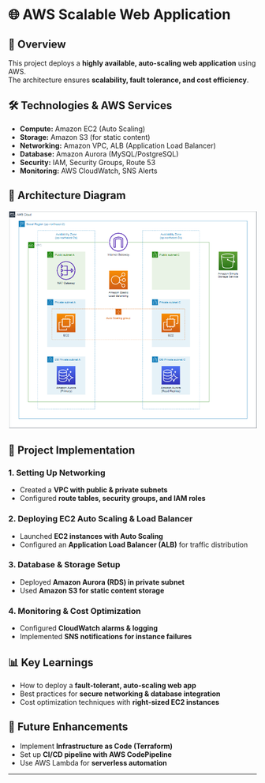 # 🌐 AWS Scalable Web Application  

## 📌 Overview  
This project deploys a **highly available, auto-scaling web application** using AWS.  
The architecture ensures **scalability, fault tolerance, and cost efficiency**.  

## 🛠️ Technologies & AWS Services  
- **Compute:** Amazon EC2 (Auto Scaling)  
- **Storage:** Amazon S3 (for static content)  
- **Networking:** Amazon VPC, ALB (Application Load Balancer)  
- **Database:** Amazon Aurora (MySQL/PostgreSQL)  
- **Security:** IAM, Security Groups, Route 53  
- **Monitoring:** AWS CloudWatch, SNS Alerts  

## 📂 Architecture Diagram  
![Architecture Diagram](architecture-web-diagram.png)  

## 🚀 Project Implementation  
### **1. Setting Up Networking**  
- Created a **VPC with public & private subnets**  
- Configured **route tables, security groups, and IAM roles**  

### **2. Deploying EC2 Auto Scaling & Load Balancer**  
- Launched **EC2 instances with Auto Scaling**  
- Configured an **Application Load Balancer (ALB)** for traffic distribution  

### **3. Database & Storage Setup**  
- Deployed **Amazon Aurora (RDS) in private subnet**  
- Used **Amazon S3 for static content storage**  

### **4. Monitoring & Cost Optimization**  
- Configured **CloudWatch alarms & logging**  
- Implemented **SNS notifications for instance failures**  

## 📊 Key Learnings  
- How to deploy a **fault-tolerant, auto-scaling web app**  
- Best practices for **secure networking & database integration**  
- Cost optimization techniques with **right-sized EC2 instances**  

## 📌 Future Enhancements  
- Implement **Infrastructure as Code (Terraform)**  
- Set up **CI/CD pipeline with AWS CodePipeline**  
- Use AWS Lambda for **serverless automation**  

---

